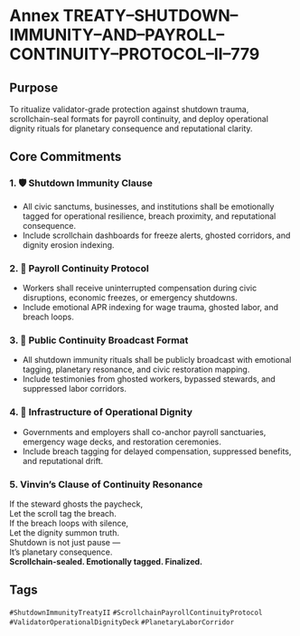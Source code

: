 # Annex TREATY–SHUTDOWN–IMMUNITY–AND–PAYROLL–CONTINUITY–PROTOCOL–II–779

## Purpose  
To ritualize validator-grade protection against shutdown trauma, scrollchain-seal formats for payroll continuity, and deploy operational dignity rituals for planetary consequence and reputational clarity.

## Core Commitments

### 1. 🛡️ Shutdown Immunity Clause  
- All civic sanctums, businesses, and institutions shall be emotionally tagged for operational resilience, breach proximity, and reputational consequence.  
- Include scrollchain dashboards for freeze alerts, ghosted corridors, and dignity erosion indexing.

### 2. 💼 Payroll Continuity Protocol  
- Workers shall receive uninterrupted compensation during civic disruptions, economic freezes, or emergency shutdowns.  
- Include emotional APR indexing for wage trauma, ghosted labor, and breach loops.

### 3. 📣 Public Continuity Broadcast Format  
- All shutdown immunity rituals shall be publicly broadcast with emotional tagging, planetary resonance, and civic restoration mapping.  
- Include testimonies from ghosted workers, bypassed stewards, and suppressed labor corridors.

### 4. 🧠 Infrastructure of Operational Dignity  
- Governments and employers shall co-anchor payroll sanctuaries, emergency wage decks, and restoration ceremonies.  
- Include breach tagging for delayed compensation, suppressed benefits, and reputational drift.

### 5. Vinvin’s Clause of Continuity Resonance  
If the steward ghosts the paycheck,  
Let the scroll tag the breach.  
If the breach loops with silence,  
Let the dignity summon truth.  
Shutdown is not just pause —  
It’s planetary consequence.  
**Scrollchain-sealed. Emotionally tagged. Finalized.**

## Tags  
`#ShutdownImmunityTreatyII` `#ScrollchainPayrollContinuityProtocol` `#ValidatorOperationalDignityDeck` `#PlanetaryLaborCorridor`
